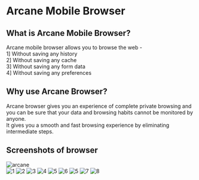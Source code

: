# Arcane Mobile Browser

## What is Arcane Mobile Browser?
   Arcane mobile browser allows you to browse the web -<br>
   1] Without saving any history<br>
   2] Without saving any cache<br>
   3] Without saving any form data<br>
   4] Without saving any preferences<br>
   
## Why use Arcane Browser?
   Arcane browser gives you an experience of complete private browsing and you can be sure that your data and browsing habits cannot be      monitored by anyone.<br>
   It gives you a smooth and fast browsing experience by eliminating intermediate steps.

## Screenshots of browser
![arcane](https://user-images.githubusercontent.com/22826481/38062415-934873be-32a8-11e8-8a2b-3099a8a30b2f.gif)<br>
![1](https://cloud.githubusercontent.com/assets/22826481/21764951/a0300466-d61a-11e6-8359-468fe3f8450f.PNG)
![2](https://cloud.githubusercontent.com/assets/22826481/21764956/a3fb44fc-d61a-11e6-8287-09036cd75ed0.PNG)
![3](https://cloud.githubusercontent.com/assets/22826481/21764959/a7553e28-d61a-11e6-8f1c-48a848654879.PNG)
![4](https://cloud.githubusercontent.com/assets/22826481/21764966/b095c552-d61a-11e6-9eb3-61710cd6f062.PNG)
![5](https://cloud.githubusercontent.com/assets/22826481/21764979/ca93c328-d61a-11e6-9073-e9615bf37b25.PNG)
![6](https://cloud.githubusercontent.com/assets/22826481/21764981/ce3a7706-d61a-11e6-951a-da4c9466b7c6.PNG)
![5](https://cloud.githubusercontent.com/assets/22826481/21764982/ce4c8b26-d61a-11e6-8b09-1202f3bf2582.PNG)
![7](https://cloud.githubusercontent.com/assets/22826481/21764984/d2df1e9c-d61a-11e6-9a04-abf8d5b6b842.PNG)
![8](https://cloud.githubusercontent.com/assets/22826481/21764985/d2ee1afa-d61a-11e6-983f-4087e56ba13b.PNG)
